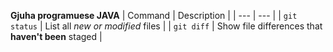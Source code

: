 **Gjuha programuese JAVA**
| Command | Description |
| --- | --- |
| `git status` | List all *new or modified* files |
| `git diff` | Show file differences that **haven't been** staged |
